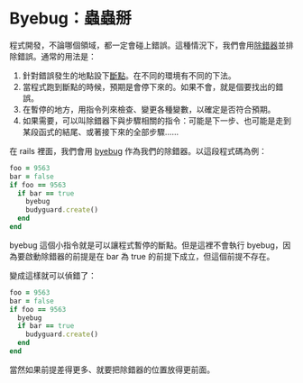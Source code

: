 # Byebug：蟲蟲掰

程式開發，不論哪個領域，都一定會碰上錯誤。這種情況下，我們會用[除錯器](https://zh.wikipedia.org/zh-tw/%E8%B0%83%E8%AF%95%E5%B7%A5%E5%85%B7https://zh.wikipedia.org/zh-tw/%E8%B0%83%E8%AF%95%E5%B7%A5%E5%85%B7)並排除錯誤。通常的用法是：

1. 針對錯誤發生的地點設下[斷點](https://zh.wikipedia.org/zh-tw/%E6%96%AD%E7%82%B9)。在不同的環境有不同的下法。
2. 當程式跑到斷點的時候，預期是會停下來的。如果不會，就是個要找出的錯誤。
3. 在暫停的地方，用指令列來檢查、變更各種變數，以確定是否符合預期。
4. 如果需要，可以叫除錯器下與步驟相關的指令：可能是下一步、也可能是走到某段函式的結尾、或著接下來的全部步驟......

在 rails 裡面，我們會用 [byebug](https://github.com/deivid-rodriguez/byebug) 作為我們的除錯器。以這段程式碼為例：

```ruby
foo = 9563
bar = false
if foo == 9563
  if bar == true
    byebug
    budyguard.create()
  end
end
```

byebug 這個小指令就是可以讓程式暫停的斷點。但是這裡不會執行 byebug，因為要啟動除錯器的前提是在 bar 為 true 的前提下成立，但這個前提不存在。

變成這樣就可以偵錯了：

```ruby
foo = 9563
bar = false
if foo == 9563
  byebug
  if bar == true
    budyguard.create()
  end
end
```

當然如果前提差得更多、就要把除錯器的位置放得更前面。
